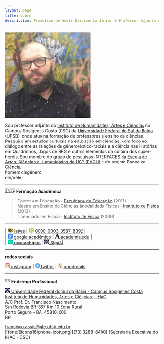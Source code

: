 ```yaml
---
layout: page
title: sobre
description: Francisco de Assis Nascimento Junior é Professor Adjunto no Campus Sosígenes Costa da Universidade Federal do Sul da Bahia, em Porto Seguro (BA); onde atua na formação de professores e pesquisa as relações entre identidade de gênero/relações étnico-raciais no Ensino de Ciências através das Histórias em Quadrinhos de Super-Heróis
---
```


<div class="span2">
<a href="../assets/fotos/eu.jpg">
    <img src="../assets/fotos/eu_2020-10-03_small.jpg"
          title="Francisco Nascimento" alt="Francisco Nascimento"/></a>
</div>

Sou professor adjunto do [Instituto de Humanidades, Artes e Ciências](https://www.ufsb.edu.br/ihac/) no Campus Sosígenes Costa (CSC) da [Universidade Federal do Sul da Bahia](https://ufsb.edu.br/) (UFSB); onde atuo na formação de professores e ensino de ciências. Pesquiso em estudos culturais na educação em ciências, com foco no diálogo entre as relações de gênero/étnico-raciais e a ciência nas Histórias em Quadrinhos, Jogos de RPG e outros elementos da cultura dos super-heróis.
Sou membro do grupo de pesquisas INTERFACES da [Escola de Artes, Ciências e Humanidades da USP (EACH)](http://www5.each.usp.br/) e do projeto Banca da Ciência.  
homem cisgênero  
ele/dele  

---
[![usp](icons16/usp-icon.png)](https://www5.usp.br/) **Formação Acadêmica**

> Doutor em Educação - [Faculdade de Educação](http://www4.fe.usp.br/)  (2017)  
Mestre em Ensino de Ciências (modalidade Física) - [Instituto de Física](http://portal.if.usp.br/cpgi/) (2013)  
Licenciado em Física - [Instituto de Física](http://portal.if.usp.br/ifusp/)	(2009)

  ---




| ![lattes](icons16/lattes-icon.png)[ lattes](http://lattes.cnpq.br/1942359141745184)
|  ![orcid](icons16/orcid-icon.png) [0000-0003-0587-8392](https://orcid.org/0000-0003-0587-8392) |  
|  ![google scholar](icons16/google-scholar-icon.png)[ google acadêmico](https://scholar.google.com.br/citations?user=H8peemwAAAAJ&hl=en) |  ![academia.edu](icons16/academia-edu-icon.png)[ academia.edu](https://ufsb.academia.edu/FranciscoNascimento) |   
| ![researchgate](icons16/researchgate-icon.png)[ researchgate](https://www.researchgate.net/profile/Francisco_Nascimento24) | ![sigaA](icons16/ufsb-icon.jpg)[ SigaA](https://sig.ufsb.edu.br/sigaa/public/docente/portal.jsf?siape=1085938)|  
<!-- [impactstory](https://impactstory.org/u/0000-0002-4914-6671)<br/> -->

---
**redes sociais**  

![instagram](icons16/instagram-icon.png)[ instagram](https://www.instagram.com/itxesco) |
![twitter](icons16/twitter-icon.png)[ twitter](https://twitter.com/itxesco) |
![goodreads](icons16/goodreads-icon.png)[ goodreads](https://www.goodreads.com/user/show/51497119-francisco-nascimento)  


---

![correio](icons16/correio-icon.png) **Endereço Profissional**  


  ![UFSB](icons16/ufsb-icon.jpg)[ Universidade Federal do Sul da Bahia - Campus Sosígenes Costa](https://ufsb.edu.br)  
  [Instituto de Humanidades, Artes e Ciências - IHAC](https://www.ufsb.edu.br/ihac/ihac-csc)  
  A/C  Prof. Dr. Francisco Nascimento  
  S/n Rodovia BR-367 Km 10 Zona Rural  
  Porto Seguro - BA, 45810-000  
  BR  


  <div id="hide_email">
            <a href="&#109;&#97;&#105;&#108;&#116;&#111;&#58;&#102;&#114;&#97;&#110;&#99;&#105;&#115;&#99;&#111;&#46;&#97;&#115;&#115;&#105;&#115;&#64;&#103;&#102;&#101;&#46;&#117;&#102;&#115;&#98;&#46;&#101;&#100;&#117;&#46;&#98;&#114;">&#102;&#114;&#97;&#110;&#99;&#105;&#115;&#99;&#111;&#46;&#97;&#115;&#115;&#105;&#115;&#64;&#103;&#102;&#101;&#46;&#117;&#102;&#115;&#98;&#46;&#101;&#100;&#117;&#46;&#98;&#114;</a>
            </div>
           ![fone:](icons16/phone-icon.png)[(73) 3288-8400] (Secretaria Executiva do IHAC - CSC)
